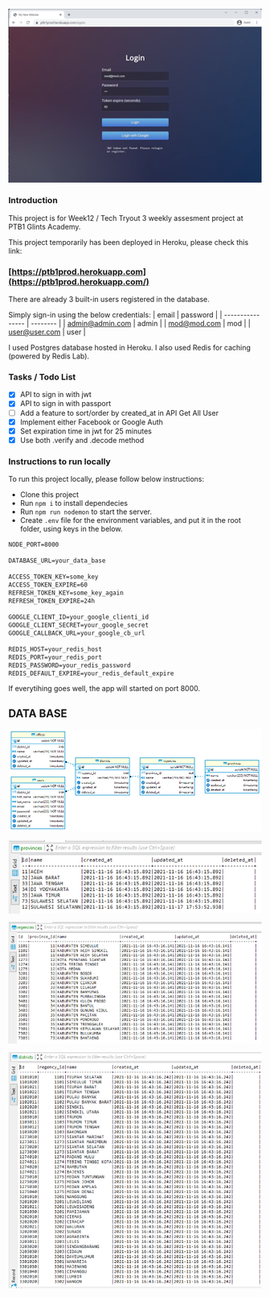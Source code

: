 
![signin-page](img/webpage/signin-page.png)

### Introduction

This project is for Week12 / Tech Tryout 3 weekly assesment project at PTB1 Glints Academy.

This project temporarily has been deployed in Heroku, please check this link:

### [https://ptb1prod.herokuapp.com](https://ptb1prod.herokuapp.com/)

There are already 3 built-in users registered in the database.

Simply sign-in using the below credentials:
| email            | password |
| ---------------- | -------- |
| admin@admin.com  | admin    |
| mod@mod.com      | mod      |
| user@user.com    | user     |

I used Postgres database hosted in Heroku.
I also used Redis for caching (powered by Redis Lab).

### Tasks / Todo List

- [x] API to sign in with jwt
- [x] API to sign in with passport
- [ ] Add a feature to sort/order by created_at in API Get All User
- [x] Implement either Facebook or Google Auth
- [x] Set expiration time in jwt for 25 minutes
- [x] Use both .verify and .decode method

### Instructions to run locally
To run this project locally, please follow below instructions:
- Clone this project
- Run ```npm i``` to install dependecies
- Run ```npm run nodemon``` to start the server.
- Create ```.env``` file for the environment variables, and put it in the root folder, using keys in the below.

```
NODE_PORT=8000

DATABASE_URL=your_data_base

ACCESS_TOKEN_KEY=some_key
ACCESS_TOKEN_EXPIRE=60
REFRESH_TOKEN_KEY=some_key_again
REFRESH_TOKEN_EXPIRE=24h

GOOGLE_CLIENT_ID=your_google_clienti_id
GOOGLE_CLIENT_SECRET=your_google_secret
GOOGLE_CALLBACK_URL=your_google_cb_url

REDIS_HOST=your_redis_host
REDIS_PORT=your_redis_port
REDIS_PASSWORD=your_redis_password
REDIS_DEFAULT_EXPIRE=your_redis_default_expire
```

If everytihing goes well, the app will started on port 8000.

## DATA BASE
  ![ER_diagram](img/db/ER_diagram.png)

  ![provinces](img/db/provinces.png)

  ![title](img/db/regencies.png)

  ![title](img/db/districts.png)
